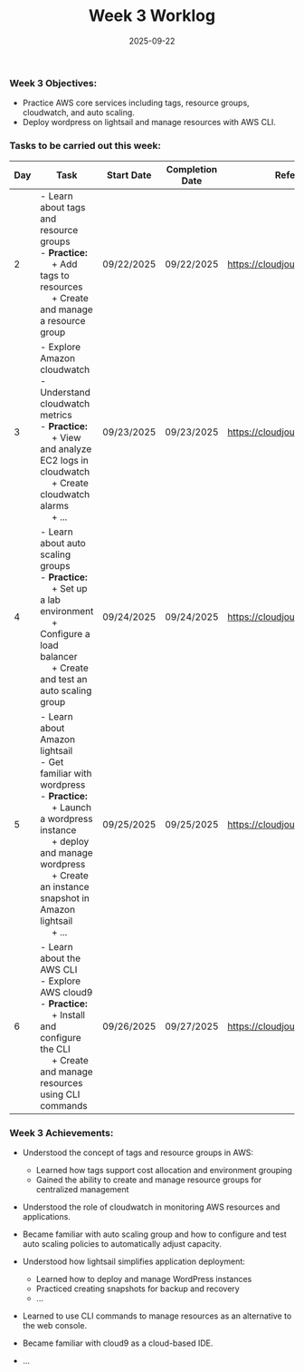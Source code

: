 ﻿---
title: "Week 3 Worklog"
date: "2025-09-22"
weight: 1
chapter: false
pre: " <b> 1.3. </b> "
---


### Week 3 Objectives:

* Practice AWS core services including tags, resource groups, cloudwatch, and auto scaling.
* Deploy wordpress on lightsail and manage resources with AWS CLI.

### Tasks to be carried out this week:
| Day | Task                                                                                                                                                                                                   | Start Date | Completion Date | Reference Material                        |
| --- | ------------------------------------------------------------------------------------------------------------------------------------------------------------------------------------------------------ | ---------- | --------------- | ----------------------------------------- |
| 2   | - Learn about tags and resource groups <br> - **Practice:** <br>&emsp; + Add tags to resources <br>&emsp; + Create and manage a resource group                              | 09/22/2025 | 09/22/2025      | <https://cloudjourney.awsstudygroup.com/> |
| 3   | - Explore Amazon cloudwatch <br> - Understand cloudwatch metrics <br> - **Practice:** <br>&emsp; + View and analyze EC2 logs in cloudwatch <br>&emsp; + Create cloudwatch alarms <br>&emsp; + ...                                            | 09/23/2025 | 09/23/2025      | <https://cloudjourney.awsstudygroup.com/> |
| 4   | - Learn about auto scaling groups <br> - **Practice:** <br>&emsp; + Set up a lab environment <br>&emsp; + Configure a load balancer <br> &emsp; + Create and test an auto scaling group | 09/24/2025 | 09/24/2025      | <https://cloudjourney.awsstudygroup.com/> |
| 5   | - Learn about Amazon lightsail <br> - Get familiar with wordpress <br> - **Practice:** <br>&emsp; + Launch a wordpress instance <br>&emsp; + deploy and manage wordpress <br>&emsp; + Create an instance snapshot in Amazon lightsail <br>&emsp; + ...                             | 09/25/2025 | 09/25/2025      | <https://cloudjourney.awsstudygroup.com/> |
| 6   | - Learn about the AWS CLI <br> - Explore AWS cloud9 <br> - **Practice:** <br>&emsp; + Install and configure the CLI <br>&emsp; + Create and manage resources using CLI commands                                                                                     | 09/26/2025 | 09/27/2025      | <https://cloudjourney.awsstudygroup.com/> |


### Week 3 Achievements:

* Understood the concept of tags and resource groups in AWS:
  * Learned how tags support cost allocation and environment grouping
  * Gained the ability to create and manage resource groups for centralized management

* Understood the role of cloudwatch in monitoring AWS resources and applications.

* Became familiar with auto scaling group and how to configure and test auto scaling policies to automatically adjust capacity.

* Understood how lightsail simplifies application deployment:
  * Learned how to deploy and manage WordPress instances
  * Practiced creating snapshots for backup and recovery
  * ...

* Learned to use CLI commands to manage resources as an alternative to the web console.
* Became familiar with cloud9 as a cloud-based IDE.
* ...

